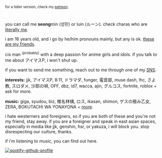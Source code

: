 <sub>for a tidier version, check my [patreon](https://www.patreon.com/seongmin/about).</sub>
#
you can call me <b>seong</b>min (성민) or luin (ルーン). check charas who are [literally me](https://github.com/shinkoumi/id).

i am 16 years old, and i go by he/him pronouns mainly, but any is ok. [these are my friends](https://github.com/shinkoumi/friends).

cis man <sup>(probably)</sup> with a deep passion for anime girls and idols. if you talk to me about アイマスP, i won't shut up.

if you want to send me something, reach out to me through one of my [SNS](https://github.com/shinkoumi/links).

<b>interests:</b> jjk, アイマスP, 8:11, ドラマダ, funger, 電音部, muse dash, lhc, さよ教, スロダメ, 沙耶の唄, OFF, dbz, id7, wacca, ajin, グルコス, fortnite, roblox + ask for more.

<b>music:</b> giga, syudou, biz, 椎名林檎, ロス, ikasan, shimon, ゲスの極み乙女, ZERA, BOKUTACHI WA YONAYONA + [more](https://open.spotify.com/playlist/0bors9ef0y9aLhRjryIFEw?si=7d45bd6913bd476c).

i hate westerners and foreigners, so if you are both of these and you're not my friend, stay away. if you are a foreigner and speak in east asian spaces, especially in media like jjk, genshin, hsr, or yakuza, i will block you. stop disrespecting our culture, thanks.

if i'm listening to music, you can find out here.

[![spotify-github-profile](https://spotify-github-profile.vercel.app/api/view?uid=hbh4739sxb5dmmz2nbq6ut6xn&cover_image=true&theme=default&show_offline=true&background_color=121212&interchange=true&bar_color=53b14f&bar_color_cover=false)](https://github.com/kittinan/spotify-github-profile)
